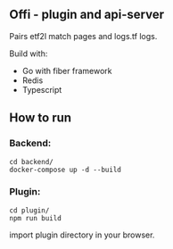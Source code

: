 ## Offi - plugin and api-server

Pairs etf2l match pages and logs.tf logs.

Build with:
- Go with fiber framework
- Redis
- Typescript

## How to run
### Backend:
```shell
cd backend/
docker-compose up -d --build
```
### Plugin:
```shell
cd plugin/
npm run build
```
import plugin directory in your browser.